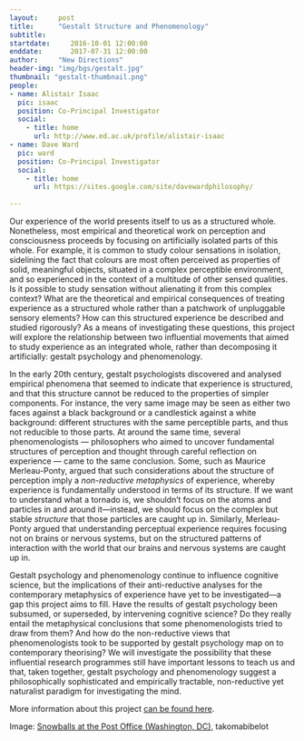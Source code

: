 ```yaml
---
layout:     post
title:      "Gestalt Structure and Phenomenology"
subtitle:
startdate:     2016-10-01 12:00:00
enddate:       2017-07-31 12:00:00
author:     "New Directions"
header-img: "img/bgs/gestalt.jpg"
thumbnail: "gestalt-thumbnail.png"
people:
- name: Alistair Isaac
  pic: isaac
  position: Co-Principal Investigator
  social:
    - title: home
      url: http://www.ed.ac.uk/profile/alistair-isaac
- name: Dave Ward
  pic: ward
  position: Co-Principal Investigator
  social:
    - title: home
      url: https://sites.google.com/site/davewardphilosophy/
      
---
```



Our experience of the world presents itself to us as a structured whole. Nonetheless, most empirical and theoretical work on perception and consciousness proceeds by focusing on artificially isolated parts of this whole. For example, it is common to study colour sensations in isolation, sidelining the fact that colours are most often perceived as properties of solid, meaningful objects, situated in a complex perceptible environment, and so experienced in the context of a multitude of other sensed qualities. Is it possible to study sensation without alienating it from this complex context? What are the theoretical and empirical consequences of treating experience as a structured whole rather than a patchwork of unpluggable sensory elements? How can this structured experience be described and studied rigorously? As a means of investigating these questions, this project will explore the relationship between two influential movements that aimed to study experience as an integrated whole, rather than decomposing it artificially: gestalt psychology and phenomenology.

In the early 20th century, gestalt psychologists discovered and analysed empirical phenomena that seemed to indicate that experience is structured, and that this structure cannot be reduced to the properties of simpler components. For instance, the very same image may be seen as either two faces against a black background or a candlestick against a white background: different structures with the same perceptible parts, and thus not reducible to those parts. At around the same time, several phenomenologists — philosophers who aimed to uncover fundamental structures of perception and thought through careful reflection on experience — came to the same conclusion. Some, such as Maurice Merleau-Ponty, argued that such considerations about the structure of perception imply a *non-reductive metaphysics* of experience, whereby experience is fundamentally understood in terms of its structure. If we want to understand what a tornado is, we shouldn’t focus on the atoms and particles in and around it—instead, we should focus on the complex but stable *structure* that those particles are caught up in. Similarly, Merleau-Ponty argued that understanding perceptual experience requires focusing not on brains or nervous systems, but on the structured patterns of interaction with the world that our brains and nervous systems are caught up in.

Gestalt psychology and phenomenology continue to influence cognitive science, but the implications of their anti-reductive analyses for the contemporary metaphysics of experience have yet to be investigated—a gap this project aims to fill. Have the results of gestalt psychology been subsumed, or superseded, by intervening cognitive science? Do they really entail the metaphysical conclusions that some phenomenologists tried to draw from them? And how do the non-reductive views that phenomenologists took to be supported by gestalt psychology map on to contemporary theorising? We will investigate the possibility that these influential research programmes still have important lessons to teach us and that, taken together, gestalt psychology and phenomenology suggest a philosophically sophisticated and empirically tractable, non-reductive yet naturalist paradigm for investigating the mind.

More information about this project [can be found here](http://www.blogs.hss.ed.ac.uk/gestalt-structure-phenomenology/).

<span class="caption text-muted">Image:
<a href="https://www.flickr.com/photos/takomabibelot/4346381966" target="_blank">Snowballs at the Post Office (Washington, DC)</a>, takomabibelot</span>
